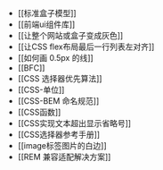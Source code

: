 - [[标准盒子模型]]
- [[前端ui组件库]]
- [[让整个网站或盒子变成灰色]]
- [[让CSS flex布局最后一行列表左对齐]]
- [[如何画 0.5px 的线]]
- [[BFC]]
- [[CSS 选择器优先算法]]
- [[CSS-单位]]
- [[CSS-BEM 命名规范]]
- [[CSS函数]]
- [[CSS实现文本超出显示省略号]]
- [[CSS选择器参考手册]]
- [[image标签图片的白边]]
- [[REM 兼容适配解决方案]]

